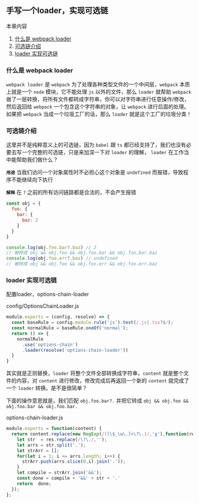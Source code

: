 ## 手写一个loader，实现可选链

本章内容

1. <a href="#5_1">什么是 webpack loader</a>
2. <a href="#5_2">可选链介绍</a>
3. <a href="#5_3">loader 实现可选链</a>

### <a name="5_1">什么是 webpack loader</a>

`webpack loader` 是 `webpack` 为了处理各种类型文件的一个中间层，`webpack` 本质上就是一个 `node` 模块，它不能处理 `js` 以外的文件，那么 `loader` 就帮助 `webpack` 做了一层转换，将所有文件都转成字符串，你可以对字符串进行任意操作/修改，然后返回给 `webpack` 一个包含这个字符串的对象，让 `webpack` 进行后面的处理。如果把 `webpack` 当成一个垃圾工厂的话，那么 `loader` 就是这个工厂的垃圾分类！

### <a name="5_2">可选链介绍</a>

这里并不是纯粹意义上的可选链，因为 `babel` 跟 `ts` 都已经支持了，我们也没有必要去写一个完整的可选链，只是来加深一下对 `loader` 的理解， `loader` 在工作当中能帮助我们做什么？

**`用途`** 当我们访问一个对象属性时不必担心这个对象是 `undefined` 而报错，导致程序不能继续向下执行

**`解释`** 在 `?` 之前的所有访问链路都是合法的，不会产生报错

```js
const obj = {
  foo: {
    bar: {
      baz: 2
    }
  }
}

console.log(obj.foo.bar?.baz) // 2
// 被转成 obj && obj.foo && obj.foo.bar && obj.foo.bar.baz
console.log(obj.foo.err?.baz) // undefined
// 被转成 obj && obj.foo && obj.foo.err && obj.foo.err.baz
```

### <a name="5_3">loader 实现可选链</a>

配置loader，options-chain-loader 

config/OptionsChainLoader.js

```js
module.exports = (config, resolve) => {
  const baseRule = config.module.rule('js').test(/.js|.tsx?$/);
  const normalRule = baseRule.oneOf('normal');
  return () => {
    normalRule
      .use('options-chain')
      .loader(resolve('options-chain-loader'))
  }
}
```

其实就是正则替换，`loader` 将整个文件全部转换成字符串，`content` 就是整个文件的内容，对 `content` 进行修改，修改完成后再返回一个新的 `content` 就完成了一个 `loader` 转换。是不是很简单？

下面的操作意思就是，我们匹配 `obj.foo.bar?.` 并把它转成 `obj && obj.foo && obj.foo.bar && obj.foo.bar.`

options-chain-loader.js

```js
module.exports = function(content) {
  return content.replace(new RegExp(/([\$_\w\.]+\?\.)/,'g'),function(res) {
    let str  = res.replace(/\?\./,'');
    let arrs = str.split('.');
    let strArr = [];
    for(let i = 1; i <= arrs.length; i++) {
      strArr.push(arrs.slice(0,i).join('.')); 
    }
    let compile = strArr.join('&&');
    const done = compile + '&&' + str + '.'
    return  done;
  });
};
```